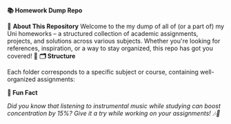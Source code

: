 **📚 Homework Dump Repo**

🎯 **About This Repository**
Welcome to the my dump of all of (or a part of) my Uni homeworks – a structured collection of academic assignments, projects, and solutions across various subjects. Whether you're looking for references, inspiration, or a way to stay organized, this repo has got you covered! 🚀
**🗂️ Structure**

Each folder corresponds to a specific subject or course, containing well-organized assignments:

**🎵 Fun Fact**

_Did you know that listening to instrumental music while studying can boost concentration by 15%? Give it a try while working on your assignments! 🎶📖_
